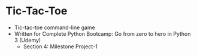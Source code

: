 # Tic-Tac-Toe
- Tic-tac-toe command-line game
- Written for Complete Python Bootcamp: Go from zero to hero in Python 3 (Udemy)
  - Section 4: Milestone Project-1
